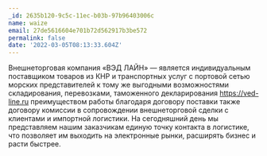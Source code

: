 ```yaml
---
_id: 2635b120-9c5c-11ec-b03b-97b96403006c
name: waize
email: 27de5616604e701b72d562917b3be572
permalink: false
date: '2022-03-05T08:13:33.604Z'
---
```

Внешнеторговая компания «ВЭД ЛАЙН» — является индивидуальным поставщиком товаров из КНР и транспортных услуг с портовой сетью морских представителей к тому же выгодными возможностями складирования, перевозками, таможенного декларирования https://ved-line.ru преимуществом работы благодаря договору поставки также договору комиссии в сопровождении внешнеторговой сделки с клиентами и импортной логистики. На сегодняшний день мы представляем нашим заказчикам единую точку контакта в логистике, что позволяет им выходить на электронные рынки, расширять бизнес и расти быстрее.
